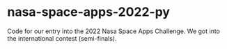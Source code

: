 # nasa-space-apps-2022-py

Code for our entry into the 2022 Nasa Space Apps Challenge. We got into the international contest (semi-finals).
